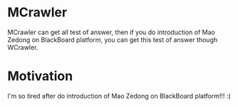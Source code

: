 # MCrawler
MCrawler can get all test of answer, then if you do introduction of Mao Zedong on BlackBoard platform, you can get this test of answer though WCrawler.

# Motivation
I'm so tired after do introduction of Mao Zedong on BlackBoard platform!!! :(
